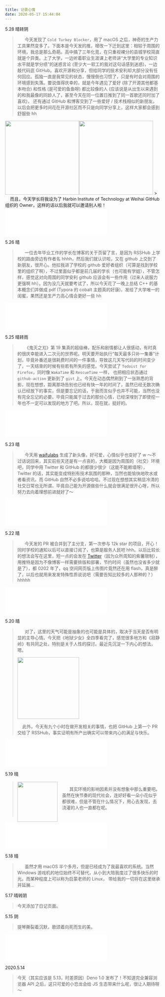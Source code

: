 ```yaml
---
title: 记录心情
date: 2020-05-17 15:44:04
---
```


5.28 晴转阴

> &nbsp; &nbsp; &nbsp; 今天发现了 `Cold Turkey Blocker`，用了 macOS 之后，神奇的生产力工具果然变多了。下面本是今天发的推，增改一下迁到这里：相较于周围的环境，我总是那么奇葩。高中搞了三年化竞，在只重视裸分的县城学校简直就是个异类。上了大学，一边听着职业生涯课上老师讲“大学里的专业知识水平就是学分绩”的迷惑言论 (至少大一软工的我对这句话感到迷惑)，一边敲代码逛 GitHub。喜欢开源和分享，但给同学的技术安利却大部分没有任何回应。孤独一直是我常见的状态，慢慢倒也习惯了，只是有时会对周围的环境感到失落。要说值得庆幸的，就是今年遇见了爱好 (除了开源其他都基本吻合) 和性格 (是可爱的鱼鱼呀) 都比较像的人 (应该说是从出生以来遇到的和我最像的同龄人了，甚至今天在同一位置日推到了同一首歌还同时加了喜欢)， 还有通过 GitHub 和博客交到了一些爱好 / 技术栈相似的新朋友。以后会把更多时间花在开源社区而不只是向同学分享上，这样大家都会感到舒服些 hh
<div style="display: inline-flex">
  <img src="https://pic.downk.cc/item/5ed07658c2a9a83be534ba99.jpg" style="height: 240px; margin-bottom: 0;">
  <img src="https://pic.downk.cc/item/5ed07679c2a9a83be534ce78.jpg" style="height: 240px; margin-bottom: 0;">
</div>
> &nbsp; &nbsp; &nbsp; 而且，今天学长将我设为了 Harbin Institute of Technology at Weihai GitHub 组织的 Owner，这样的话以后我就可以邀请别人啦！

<iframe frameborder="no" border="0" marginwidth="0" marginheight="0" width=330 height=86 src="//music.163.com/outchain/player?type=2&id=1367360604&auto=0&height=66"></iframe>

5.26 晴

> &nbsp; &nbsp; &nbsp; 一位去年毕业工作的学长在博客的关于页留了言，是因为 RSSHub 上学校的路由旁边有作者名 hhhh，然后我们就认识啦，又在 github 上交到了新朋友，很开心。他拉我进了学校的 github 爱好者组织（可算是找到学校里的组织了啊），不过里面似乎都是前几届的学长（也可能有学姐），不管怎样，感觉这对向周围的同学安利 github 应该会有一些作用（过来人说服力更强啊 hh）。因为没几天就要考试了，所以今天花了一晚上总结 C++ 的基本概念们并做成 pdf (Typora 的 cobalt 主题真的好康)，发给了大学唯一的闺蜜，果然还是生产力高心情会更好一些 hh

<iframe frameborder="no" border="0" marginwidth="0" marginheight="0" width=330 height=86 src="//music.163.com/outchain/player?type=2&id=542052185&auto=0&height=66"></iframe>

5.25 晴转雨

> &nbsp; &nbsp; &nbsp; 《鬼灭之刃》第 19 集真的超级棒，配乐和剧情都让人很感动，有时真的很庆幸能进入二次元的世界呢。明天要开始执行“每天最多只补一集番”计划，毕竟补番还是很耗费时间的一件事情，导致这几天写代码的时间变少了，一天结束的时候有些若有所失的感觉。今天尝试了 `Todoist for Firefox`，同时像 `WakaTime` 和 `RescueTime` 一样， 也把相应状态通过 `github-action` 更新到了 `gist` 上。今天在动态偶然刷到了一张熟悉的背影，现在想想，距离那场告别也已经有快一年的时间了，虽然已经无数次确认已经放下的事实，但是要忘记的话，于我而言似乎也并不可能，当然也没有完全忘记的必要。毕竟只能属于过去的那份心情，已经深埋到了即使挖一年也不一定可以发现的地方了吧。所以，现在就，挺好的。

<iframe frameborder="no" border="0" marginwidth="0" marginheight="0" width=330 height=86 src="//music.163.com/outchain/player?type=2&id=1397097038&auto=0&height=66"></iframe>

5.23 晴

> &nbsp; &nbsp; &nbsp; 今天用 [waifulabs](https://waifulabs.com/) 生成了新头像，好可爱，心情似乎也变好了 w ～不过话说回来，其实前些天还是有一点丧的，大概是因为周围的（社交）环境吧，同学中用 Twitter 和 GitHub 的都很少很少（这能不能赖墙呀），Twitter 的话，其实能变成特别有技术氛围的那种，当然也能愉快地吹水或者看资讯，而 GitHub 自然不必多说哈哈哈。不过现在想想其实稍显冷清的社交日常也无所谓，毕竟自己能为开源做些什么就会很满足很开心呀，所以努力去向着理想前进就好了～

<iframe frameborder="no" border="0" marginwidth="0" marginheight="0" width=330 height=86 src="//music.163.com/outchain/player?type=2&id=509106775&auto=0&height=66"></iframe>

5.22 晴

> &nbsp; &nbsp; &nbsp; 今天发的 PR 被合并到了主分支，第一次参与 12k star 的项目，开心！同时学校的通知以后可以直接订阅了，也算是服务人民吧 hhh。以后比较长的想法会写在这里，短一点的会发在 [Twitter](https://twitter.com/raptazure)（因为众所周知的紫薯限制），用推特是因为不像博客一样需要排版和部署，节约时间（虽然也没省多少就是了），都 0202 年了，qq 空间网页版上传图片竟然还在用 flash，真是醉了，以后也就用来发发特殊性质说说吧（需要告知比较多的人那种的？）hhhhh

<iframe frameborder="no" border="0" marginwidth="0" marginheight="0" width=330 height=86 src="//music.163.com/outchain/player?type=2&id=4064249&auto=0&height=66"></iframe>

5.20 晴

> &nbsp; &nbsp; &nbsp; 对了，这里的天气可能是抽象的也可能是具体的，取决于当天是否有明显的主导心情。今天把《地狱少女》全四季看完了，感觉很多地方和《寂静岭》有共同之处，特别是关于人性的探讨。最近先沉淀一下内心的想法，嗯。
>
> <div> 
>   <img src="https://pic.downk.cc/item/5ec541bbc2a9a83be546d867.png" style="height: 200px;">
>   <p>&nbsp; &nbsp; 此外，今天有九个小时在做开发相关的事情，也把 GitHub 上第一个 PR 交给了 RSSHub，事实证明有所产出确实可以带来内心的满足与快乐。</p>
> </div>

<iframe frameborder="no" border="0" marginwidth="0" marginheight="0" width=330 height=86 src="//music.163.com/outchain/player?type=2&id=590612&auto=0&height=66"></iframe>

5.19 晴

> <div> 
>   <img src="https://pic.downk.cc/item/5ec33c33c2a9a83be55e6fc3.jpg" style="height: 130px; float: left; margin: 2px 15px 0 0">
>   <p style="padding: 15px 0 20px 0">&nbsp; &nbsp; &nbsp; 其实环境的影响因素并没有想象中那么重要吧。虽然在快节奏的现代社会，连好好看一朵小花似乎都很难，但是不管在什么情况下，用心去发现，去浇灌的人也一直都在呢。</p>
> </div>

<iframe frameborder="no" border="0" marginwidth="0" marginheight="10" width=330 height=86 src="//music.163.com/outchain/player?type=2&id=1425849180&auto=0&height=66"></iframe>

5.18 晴

> &nbsp; &nbsp; &nbsp; 虽然才用 macOS 半个多月，但是已经成为了我最喜欢的系统。当然 Windows 游戏机的地位始终不可替代，从小到大陪我度过了很多快乐的时光。而某种程度上可以称为启蒙老师的 Linux， 带给我的一切将在这里继承并延展...

5.17 晴转阴

> 今天添加了日记页面。

5.15 阴

> 提琴撕裂着沉默，歌颂着向死而生的美。

<iframe frameborder="no" border="0" marginwidth="0" marginheight="0" width=330 height=86 src="//music.163.com/outchain/player?type=2&id=19182730&auto=0&height=66"></iframe>

2020.5.14

> 今天（其实应该是 5.13，时差原因）Deno 1.0 发布了！不知道完全兼容浏览器 API 之后，这只可爱的小恐龙会给 JS 生态带来什么呢，很让人期待呀～

